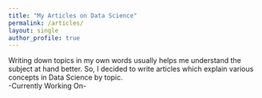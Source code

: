```yaml
---
title: "My Articles on Data Science"
permalink: /articles/
layout: single 
author_profile: true
---
```


Writing down topics in my own words usually helps me understand the subject at hand better. So, I decided to write articles which explain various concepts in Data Science by topic. 
<br>
-Currently Working On-
<br>
